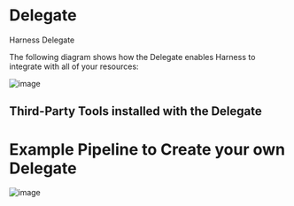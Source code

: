 # Delegate
Harness Delegate

The following diagram shows how the Delegate enables Harness to integrate with all of your resources:

![image](https://user-images.githubusercontent.com/7550833/224331375-395f3679-1b94-4f53-a247-ae198bcd6569.png)

## Third-Party Tools installed with the Delegate

# Example Pipeline to Create your own Delegate

![image](https://user-images.githubusercontent.com/7550833/224331606-1d243dd1-8c40-468b-ad4e-10b4a4606855.png)
